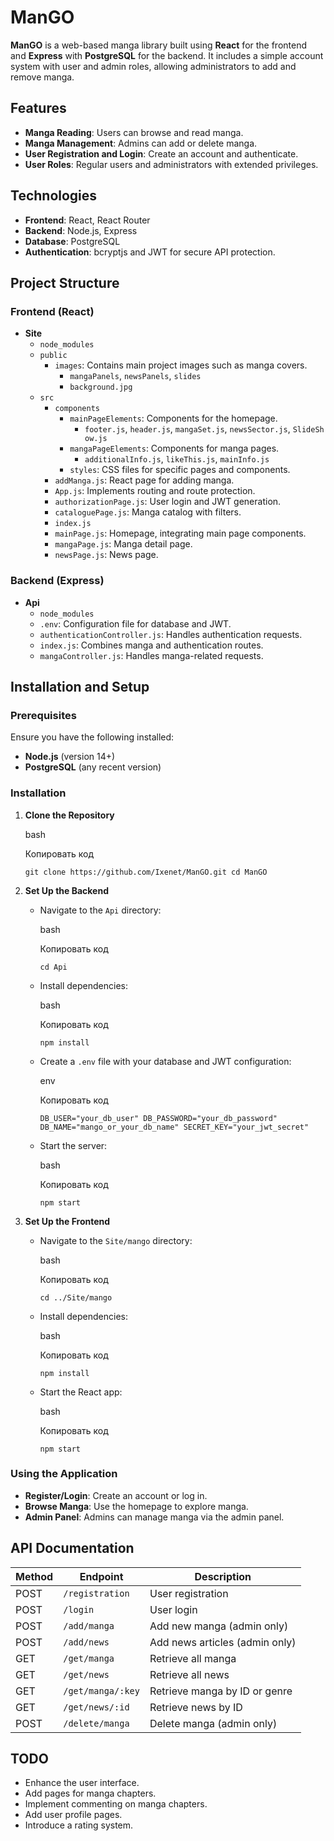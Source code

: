 # ManGO

**ManGO** is a web-based manga library built using **React** for the frontend and **Express** with **PostgreSQL** for the backend. It includes a simple account system with user and admin roles, allowing administrators to add and remove manga.

## Features

- **Manga Reading**: Users can browse and read manga.
- **Manga Management**: Admins can add or delete manga.
- **User Registration and Login**: Create an account and authenticate.
- **User Roles**: Regular users and administrators with extended privileges.

## Technologies

- **Frontend**: React, React Router
- **Backend**: Node.js, Express
- **Database**: PostgreSQL
- **Authentication**: bcryptjs and JWT for secure API protection.

## Project Structure

### Frontend (React)

- **Site**
    - `node_modules`
    - `public`
        - `images`: Contains main project images such as manga covers.
            - `mangaPanels`, `newsPanels`, `slides`
            - `background.jpg`
    - `src`
        - `components`
            - `mainPageElements`: Components for the homepage.
                - `footer.js`, `header.js`, `mangaSet.js`, `newsSector.js`, `SlideShow.js`
            - `mangaPageElements`: Components for manga pages.
                - `additionalInfo.js`, `likeThis.js`, `mainInfo.js`
            - `styles`: CSS files for specific pages and components.
        - `addManga.js`: React page for adding manga.
        - `App.js`: Implements routing and route protection.
        - `authorizationPage.js`: User login and JWT generation.
        - `cataloguePage.js`: Manga catalog with filters.
        - `index.js`
        - `mainPage.js`: Homepage, integrating main page components.
        - `mangaPage.js`: Manga detail page.
        - `newsPage.js`: News page.

### Backend (Express)

- **Api**
    - `node_modules`
    - `.env`: Configuration file for database and JWT.
    - `authenticationController.js`: Handles authentication requests.
    - `index.js`: Combines manga and authentication routes.
    - `mangaController.js`: Handles manga-related requests.

## Installation and Setup

### Prerequisites

Ensure you have the following installed:

- **Node.js** (version 14+)
- **PostgreSQL** (any recent version)

### Installation

1. **Clone the Repository**
    
    bash
    
    Копировать код
    
    `git clone https://github.com/Ixenet/ManGO.git cd ManGO`
    
2. **Set Up the Backend**
    
    - Navigate to the `Api` directory:
        
        bash
        
        Копировать код
        
        `cd Api`
        
    - Install dependencies:
        
        bash
        
        Копировать код
        
        `npm install`
        
    - Create a `.env` file with your database and JWT configuration:
        
        env
        
        Копировать код
        
        `DB_USER="your_db_user" DB_PASSWORD="your_db_password" DB_NAME="mango_or_your_db_name" SECRET_KEY="your_jwt_secret"`
        
    - Start the server:
        
        bash
        
        Копировать код
        
        `npm start`
        
3. **Set Up the Frontend**
    
    - Navigate to the `Site/mango` directory:
        
        bash
        
        Копировать код
        
        `cd ../Site/mango`
        
    - Install dependencies:
        
        bash
        
        Копировать код
        
        `npm install`
        
    - Start the React app:
        
        bash
        
        Копировать код
        
        `npm start`
        

### Using the Application

- **Register/Login**: Create an account or log in.
- **Browse Manga**: Use the homepage to explore manga.
- **Admin Panel**: Admins can manage manga via the admin panel.

## API Documentation

|Method|Endpoint|Description|
|---|---|---|
|POST|`/registration`|User registration|
|POST|`/login`|User login|
|POST|`/add/manga`|Add new manga (admin only)|
|POST|`/add/news`|Add news articles (admin only)|
|GET|`/get/manga`|Retrieve all manga|
|GET|`/get/news`|Retrieve all news|
|GET|`/get/manga/:key`|Retrieve manga by ID or genre|
|GET|`/get/news/:id`|Retrieve news by ID|
|POST|`/delete/manga`|Delete manga (admin only)|

## TODO

- Enhance the user interface.
- Add pages for manga chapters.
- Implement commenting on manga chapters.
- Add user profile pages.
- Introduce a rating system.
